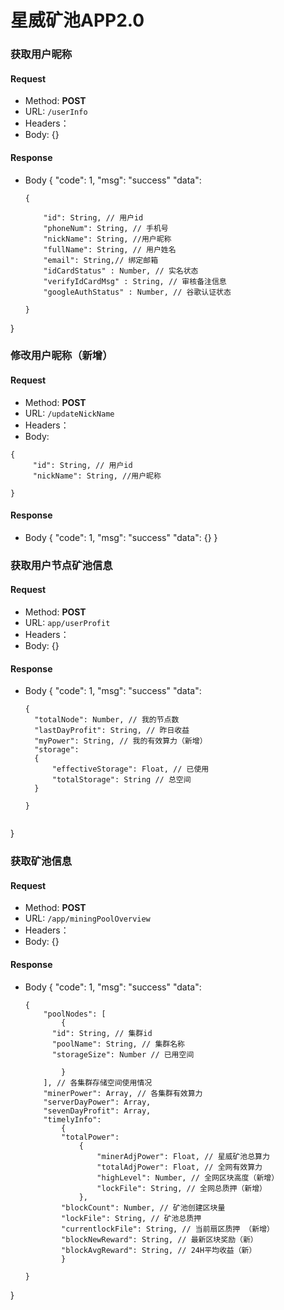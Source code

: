 # 星威矿池APP2.0 
	
### 获取用户昵称

#### Request
- Method: **POST**
- URL:  ```/userInfo```
- Headers：
- Body: {} 

#### Response
- Body
{
  "code": 1,
  "msg": "success"
  "data": 
  
  ```
  {
  
      "id": String, // 用户id
      "phoneNum": String, // 手机号
      "nickName": String, //用户昵称
      "fullName": String, // 用户姓名
      "email": String,// 绑定邮箱
      "idCardStatus" : Number, // 实名状态
      "verifyIdCardMsg" : String, // 审核备注信息
      "googleAuthStatus" : Number, // 谷歌认证状态
      
  }
  ```
}

### 修改用户昵称（新增）

#### Request
- Method: **POST**
- URL:  ```/updateNickName```
- Headers：
- Body:

```
{
     "id": String, // 用户id
     "nickName": String, //用户昵称
     
}
```

#### Response
- Body
{
  "code": 1,
  "msg": "success"
  "data": {}
}


### 获取用户节点矿池信息

#### Request
- Method: **POST**
- URL:  ```app/userProfit```
- Headers：
- Body: {}

#### Response
- Body
{
  "code": 1,
  "msg": "success"
  "data": 
  ```
  {
  	"totalNode": Number, // 我的节点数
	"lastDayProfit": String, // 昨日收益
  	"myPower": String, // 我的有效算力（新增）
	"storage": 
	{
		"effectiveStorage": Float, // 已使用
		"totalStorage": String // 总空间
	}
	
  }
      
  ```
}


### 获取矿池信息

#### Request
- Method: **POST**
- URL:  ```/app/miningPoolOverview```
- Headers：
- Body: {}

#### Response
- Body
{
  "code": 1,
  "msg": "success"
  "data": 
  ```
  {
      "poolNodes": [
	      { 
		"id": String, // 集群id
		"poolName": String, // 集群名称
		"storageSize": Number // 已用空间
		
	      }
      ], // 各集群存储空间使用情况
      "minerPower": Array, // 各集群有效算力
      "serverDayPower": Array, 
      "sevenDayProfit": Array, 
      "timelyInfo": 
	      {
		  "totalPower": 
			  {
			      "minerAdjPower": Float, // 星威矿池总算力
			      "totalAdjPower": Float, // 全网有效算力
			      "highLevel": Number, // 全网区块高度（新增）
			      "lockFile": String, // 全网总质押（新增）
			  },
		  "blockCount": Number, // 矿池创建区块量
		  "lockFile": String, // 矿池总质押
		  "currentlockFile": String, // 当前扇区质押 （新增）
		  "blockNewReward": String, // 最新区块奖励（新）
		  "blockAvgReward": String, // 24H平均收益（新）
	      }
      
  }
  ```
}
